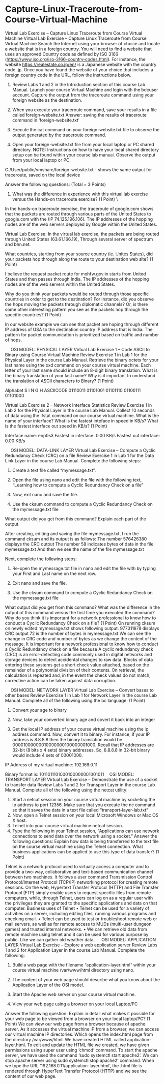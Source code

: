 # Capture-Linux-Traceroute-from-Course-Virtual-Machine
Virtual Lab Exercise – Capture Linux Traceroute from Course Virtual Machine
Virtual Lab Exercise – Capture Linux Traceroute from Course Virtual Machine
Search the Internet using your browser of choice and locate a website that is in a foreign country. You will need to find a website that uses an approved Country code as defined by ISO 3166 (https://www.iso.org/iso-3166-country-codes.html). For instance, the website https://realestate.co.jp/en/ is a Japanese website with the country code .jp. Once you have found the website of your choice that includes a foreign country code in the URL, follow the instructions below. 
1.	Review Labs 1 and 2 in the Introduction section of this course Lab Manual. Launch your course Virtual Machine and login with the bdcuser account.
Capture the output from the traceroute command using your foreign website as the destination. 
 







2.	When you execute your traceroute command, save your results in a file called foreign-website.txt
Answer: saving the results of traceroute command in ‘foreign-website.txt’

 

3.	Execute the cat command on your foreign-website.txt file to observe the output generated by the traceroute command.
 

4.	Open your foreign-website.txt file from your local laptop or PC shared directory. NOTE: Instructions on how to have your local shared directory setup can be found within your course lab manual. Observe the output from your local laptop or PC. 


C:/User/public/vmshare/foreign-website.txt - shows the same output for traceroute, saved on the local device
 








Answer the following questions: (Total = 3 Points)
1.	What was the difference in experience with this virtual lab exercise versus the Hands-on traceroute exercise?  (1 Point)
\ 

In the hands-on traceroute exercise, the traceroute of google.com shows that the packets are routed through various parts of the United States to google.com with the (IP 74.125.196.106). The IP addresses of the hopping nodes are of the web servers deployed by Google within the United States.

 




Virtual Lab Exercise:
In the virtual lab exercise, the packets are being routed through United States (63.61.166.19), Through several server of spectrum and bhn.net.

What countries, starting from your source country (ie. Unites States), did your packets hop through along the route to your destination web site?  (1 Point)



I believe the request packet route for mohfw.gov.in starts from United States and then passes through India. The IP addresses of the hopping nodes are of the web servers within the United States.


Why do you think your packets would be routed through those specific countries in order to get to the destination? For instance, did you observe the hops moving the packets through diplomatic channels? Or, is there some other interesting pattern you see as the packets hop through the specific countries? (1 Point) 

In our website example we can see that packet are hoping through different IP address of USA to the destination country IP address that is India.  The pattern for packet communication is prioritized based on traffic and number of hops.

 
OSI MODEL: PHYSICAL LAYER
Virtual Lab Exercise 1 – Code ASCII to Binary using Course Virtual Machine
Review Exercise 1 in Lab 1 for the Physical Layer in the course Lab Manual. Retrieve the binary octets for your last name using the xxd command on your course virtual machine. Each letter of your last name should include an 8-digit binary translation. What is the binary translation of your last name?  Why is it important to understand the translation of ASCII characters to Binary?  (1 Point)
 


Alphabet	S	I	N	G	H
ASCIICODE	01110011	01101001	01101110	01100111	01101000










Virtual Lab Exercise 2 – Network Interface Statistics
Review Exercise 1 in Lab 2 for the Physical Layer in the course Lab Manual. Collect 10 seconds of data using the ifstat command on our course virtual machine. What is the name of your interface? What is the fastest inteface in speed in KB/s? What is the fastest interface out speed in KB/s? (1 Point)

Interface name: enp0s3
Fastest in interface: 0.00 KB/s
Fastest out interface: 0.00 KB/s

  
OSI MODEL: DATA-LINK LAYER
Virtual Lab Exercise – Compute a Cyclic Redundancy Check (CRC) on a file
Review Exercise 1 in Lab 1 for the Data Link Layer in the course Lab Manual. Complete the following steps: 
1.	Create a text file called “mymessage.txt”.
  
2.	Open the file using nano and edit the file with the following text, “Learning how to compute a Cyclic Redundancy Check on a file”
 
3.	Now, exit nano and save the file.
 
4.	Use the cksum command to compute a Cyclic Redundancy Check on the mymessage.txt file
 
What output did you get from this command? Explain each part of the output. 

 After creating, editing and saving the file mymessage.txt, I run the command cksum and its output is as follows:
The number 576426380 displays the CRC output
The number 58 indicates bytes of data in the file mymessage.txt
And then we see the name of the file mymessage.txt


Next, complete the following steps:
1.	Re-open the mymessage.txt file in nano and edit the file with by typing your First and Last name on the next row. 
 
2.	Exit nano and save the file.

 
3.	Use the cksum command to compute a Cyclic Redundancy Check on the mymessage.txt file
 

What output did you get from this command? What was the difference in the output of this command versus the first time you executed the command? Why do you think it is important for a network professional to know how to conduct a Cyclic Redundancy Check on a file? (1 Point)
On running cksum on newly edited mymessage.txt shows following output.
977311978 displays CRC output
72 is the number of bytes in mymessage.txt
 We can see the change in CRC code and number of bytes as we change the content of the message.
It is important  for a network  professional to know how to conduct a Cyclic Redundancy check on a file  because  A cyclic redundancy check (CRC) is an error-detecting code commonly used in digital networks and storage devices to detect accidental changes to raw data. Blocks of data entering these systems get a short check value attached, based on the remainder of a polynomial division of their contents. On retrieval, the calculation is repeated and, in the event the check values do not match, corrective action can be taken against data corruption.

 
OSI MODEL: NETWORK LAYER
Virtual Lab Exercise – Convert bases to other bases
Review Exercise 1 in Lab 1 for Network Layer in the course Lab Manual. Complete all of the following using the bc language: (1 Point)
1.	Convert your age to binary
 

2.	Now, take your converted binary age and covert it back into an integer
 

3.	Get the local IP address of your course virtual machine using the ip address command.  Now, convert it to binary. For instance, if your IP address is 8.8.8.8 then the binary translation would be 00001000000010000000100000001000. Recall that IP addresses are 32-bit (8 bits x 4 sets) binary addresses. So, 8.8.8.8 in 32-bit binary would include 4 sets of 00001000. 
 
IP Address of my virtual machine: 192.168.0.11
 
Binary format is: 1011011101000100000001001011 
OSI MODEL: TRANSPORT LAYER
Virtual Lab Exercise – Demonstrate the use of a socket to transfer data
Review Labs 1 and 2 for Transport Layer in the course Lab Manual. Complete all of the following using the netcat utility:
1.	Start a netcat session on your course virtual machine by socketing the ip address to port 12356. Make sure that you execute the nc command so that it saves the data in a text file called “transport-layer-lab.txt”
2.	Now, open a Telnet session on your local Microsoft Windows or Mac OS X host. 
3.	Telnet into your course virtual machine netcat session. 
4.	Type the following in your Telnet session, “Applications can use network connections to send data over the network using a socket.”
Answer the following questions: Explain how data is being transferred to the text file on the course virtual machine using the Telnet connection. What business applications can be applied to use this type of data transfer? (1 Point)

 




Telnet is a network protocol used to virtually access a computer and to provide a two-way, collaborative and text-based communication channel between two machines.
It follows a user command Transmission Control Protocol/Internet Protocol (TCP/IP) networking protocol for creating remote sessions. On the web, Hypertext Transfer Protocol (HTTP) and File Transfer Protocol (FTP) simply enable users to request specific files from remote computers, while, through Telnet, users can log on as a regular user with the privileges they are granted to the specific applications and data on that computer.
Business uses of Telnet
•	Telnet can be used for a variety of activities on a server, including editing files, running various programs and checking email.
•	Telnet can be used to test or troubleshoot remote web or mail servers, as well as for remote access to MUDs (multi-user dungeon games) and trusted internal networks.
•	We can retrieve old data from remote machine using telnet and it can be used for various purpose by public. Like we can gather old weather data.
 
OSI MODEL: APPLICATION LAYER
Virtual Lab Exercise – Explore a web application server
Review Labs 1 and 2 for Application Layer in the course Lab Manual. Complete the following:
1.	Build a web page with the filename “application-layer.html” within your course virtual machine /var/www/html directory using nano. 

 

2.	The content of your web page should describe what you know about the Application Layer of the OSI model. 

 

3.	Start the Apache web server on your course virtual machine.

 

4.	View your web page using a browser on your local Laptop/PC 


 

Answer the following question: Explain in detail what makes it possible for your web page to be viewed from a browser on your local laptop/PC?  (1 Point)
We can view our web page from a browser because of apache server. As it accesses the virtual machine IP from a browser, we can access our virtual machine IP directories. Which opens the index.html page from the directory /var/www/html. We have created HTML called application-layer.html.
To edit and update the HTML file we created, we have given permissions using super user using ‘chmod’ command. To start the apache server, we have used the command ‘sudo systemctl start apache2’.  We can stop apache server using sudo systemctl stop apache2’ command.
When we type the URL ‘192.168.0.11/application-layer.html’, the .html file is rendered through HyperText Transfer Protocol (HTTP) and we see the content of our web page.

